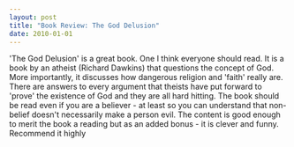 ```yaml
---
layout: post
title: "Book Review: The God Delusion"
date: 2010-01-01
---
```

'The God Delusion' is a great book. One I think everyone should read. It is a book by an atheist (Richard Dawkins) that questions the concept of God. More importantly, it discusses how dangerous religion and 'faith' really are. There are answers to every argument that theists have put forward to 'prove' the existence of God and they are all hard hitting. The book should be read even if you are a believer - at least so you can understand that non-belief doesn't necessarily make a person evil. The content is good enough to merit the book a reading but as an added bonus - it is clever and funny. Recommend it highly
